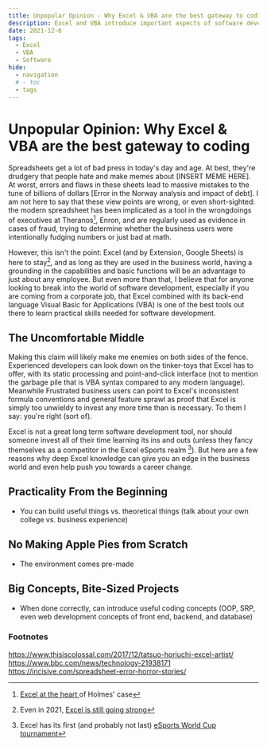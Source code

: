 ```yaml
---
title: Unpopular Opinion - Why Excel & VBA are the best gateway to coding
description: Excel and VBA introduce important aspects of software development in an easy to use package with real world application and a project-focused mindset
date: 2021-12-6
tags:
  - Excel
  - VBA
  - Software
hide:
  - navigation
  # - toc
  - tags
---
```


# Unpopular Opinion: Why Excel & VBA are the best gateway to coding

Spreadsheets get a lot of bad press in today's day and age. At best, they're drudgery that people hate and make memes about [INSERT MEME HERE]. At worst, errors and flaws in these sheets lead to massive mistakes to the tune of billions of dollars [Error in the Norway analysis and impact of debt]. I am not here to say that these view points are wrong, or even short-sighted: the modern spreadsheet has been implicated as a tool in the wrongdoings of executives at Theranos[^1], Enron, and are regularly used as evidence in cases of fraud, trying to determine whether the business users were intentionally fudging numbers or just bad at math.

However, this isn't the point: Excel (and by Extension, Google Sheets) is here to stay[^2], and as long as they are used in the business world, having a grounding in the capabilities and basic functions will be an advantage to just about any employee. But even more than that, I believe that for anyone looking to break into the world of software development, especially if you are coming from a corporate job, that Excel combined with its back-end language Visual Basic for Applications (VBA) is one of the best tools out there to learn practical skills needed for software development.

## The Uncomfortable Middle

Making this claim will likely make me enemies on both sides of the fence. Experienced developers can look down on the tinker-toys that Excel has to offer, with its static processing and point-and-click interface (not to mention the garbage pile that is VBA syntax compared to any modern language). Meanwhile Frustrated business users can point to Excel's inconsistent formula conventions and general feature sprawl as proof that Excel is simply too unwieldy to invest any more time than is necessary. To them I say: you're right (sort of).

Excel is not a great long term software development tool, nor should someone invest all of their time learning its ins and outs (unless they fancy themselves as a competitor in the Excel eSports realm [^3]). But here are a few reasons why deep Excel knowledge can give you an edge in the business world and even help push you towards a career change.

## Practicality From the Beginning

- You can build useful things vs. theoretical things (talk about your own college vs. business experience)

## No Making Apple Pies from Scratch

- The environment comes pre-made

## Big Concepts, Bite-Sized Projects

- When done correctly, can introduce useful coding concepts (OOP, SRP, even web development concepts of front end, backend, and database)

### Footnotes

[^1]: <a href='https://www.techtosee.com/the-holmes-trial-gets-to-the-heart-of-the-excel-topic/' target='_blank'>Excel at the heart </a>of Holmes' case
[^2]: Even in 2021, <a href='https://www.investopedia.com/articles/personal-finance/032415/importance-excel-business.asp' target='_blank'>Excel is still going strong</a>
[^3]: Excel has its first (and probably not last) <a href='https://www.oneesports.gg/gaming/microsoft-excel-esports-real-tournament/' target='_blank'>eSports World Cup tournament</a>

https://www.thisiscolossal.com/2017/12/tatsuo-horiuchi-excel-artist/
https://www.bbc.com/news/technology-21938171
https://incisive.com/spreadsheet-error-horror-stories/
